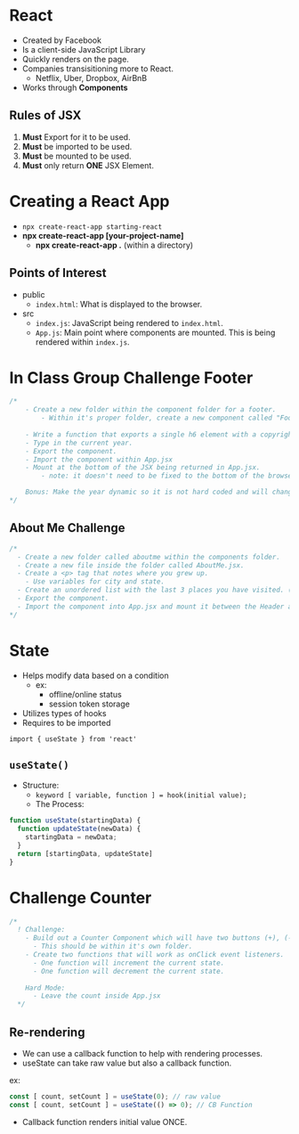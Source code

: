 # React
- Created by Facebook
- Is a client-side JavaScript Library
- Quickly renders on the page.
- Companies transisitioning more to React.
  - Netflix, Uber, Dropbox, AirBnB
- Works through **Components**

## Rules of JSX
  1. **Must** Export for it to be used.
  2. **Must** be imported to be used.
  3. **Must** be mounted to be used.
  4. **Must** only return **ONE** JSX Element.

# Creating a React App

- `npx create-react-app starting-react`
- **npx create-react-app [your-project-name]**
  - **npx create-react-app .** (within a directory)

## Points of Interest
- public
  - `index.html`: What is displayed to the browser.
- src
  - `index.js`: JavaScript being rendered to `index.html`.
  - `App.js`: Main point where components are mounted. This is being rendered within `index.js`.

# In Class Group Challenge Footer
```js
/* 
    - Create a new folder within the component folder for a footer.
        - Within it's proper folder, create a new component called "Footer" as a jsx.
    
    - Write a function that exports a single h6 element with a copyright.
    - Type in the current year.
    - Export the component.
    - Import the component within App.jsx
    - Mount at the bottom of the JSX being returned in App.jsx. 
        - note: it doesn't need to be fixed to the bottom of the browser page

    Bonus: Make the year dynamic so it is not hard coded and will change after this year.
*/
```

## About Me Challenge
```js
/* 
  - Create a new folder called aboutme within the components folder.
  - Create a new file inside the folder called AboutMe.jsx.
  - Create a <p> tag that notes where you grew up. 
    - Use variables for city and state.
  - Create an unordered list with the last 3 places you have visited. (Target, Alaska, the Kitchen, etc.)
  - Export the component.
  - Import the component into App.jsx and mount it between the Header and Footer components.
*/
```

# State
- Helps modify data based on a condition
  - ex: 
    - offline/online status
    - session token storage
- Utilizes types of hooks
- Requires to be imported

`import { useState } from 'react'`

## `useState()`
- Structure:
  - `keyword [ variable, function ] = hook(initial value);`
  - The Process:

```js
function useState(startingData) {
  function updateState(newData) {
    startingData = newData;
  }
  return [startingData, updateState]
}
```

# Challenge Counter
```javascriptreact
/* 
  ! Challenge:
    - Build out a Counter Component which will have two buttons (+), (-) and a span element that will take its value from a count state variable.
      - This should be within it's own folder.
    - Create two functions that will work as onClick event listeners.
      - One function will increment the current state.
      - One function will decrement the current state.
      
    Hard Mode:
      - Leave the count inside App.jsx
  */
```

## Re-rendering
- We can use a callback function to help with rendering processes.
- useState can take raw value but also a callback function.

ex: 
```jsx
const [ count, setCount ] = useState(0); // raw value
const [ count, setCount ] = useState(() => 0); // CB Function
```
- Callback function renders initial value ONCE.